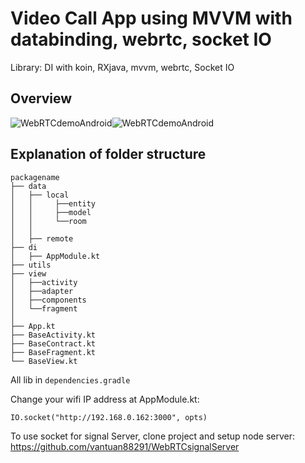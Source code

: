 # Video Call App using MVVM with databinding, webrtc, socket IO

Library: DI with koin, RXjava, mvvm, webrtc, Socket IO

## Overview
![WebRTCdemoAndroid](https://github.com/vantuan88291/WebRTCdemoAndroid/raw/master/img2.jpeg)![WebRTCdemoAndroid](https://github.com/vantuan88291/WebRTCdemoAndroid/raw/master/img1.jpeg)


## Explanation of folder structure

```
packagename
├── data
│   ├── local
│   │     ├──entity
│   │     ├──model
│   │     └──room
│   │
│   ├── remote
├── di
│   ├── AppModule.kt
├── utils
├── view
│   ├──activity
│   ├──adapter
│   ├──components
│   └──fragment
│
├── App.kt
├── BaseActivity.kt
├── BaseContract.kt
├── BaseFragment.kt
└── BaseView.kt
```


All lib in ```dependencies.gradle```

Change your wifi IP address at AppModule.kt:

```IO.socket("http://192.168.0.162:3000", opts)```

To use socket for signal Server, clone project and setup node server: https://github.com/vantuan88291/WebRTCsignalServer